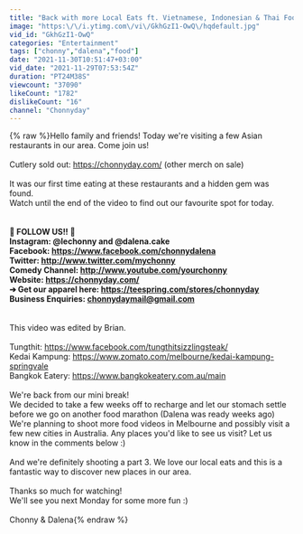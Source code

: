 ```yaml
---
title: "Back with more Local Eats ft. Vietnamese, Indonesian & Thai Food!"
image: "https:\/\/i.ytimg.com\/vi\/GkhGzI1-OwQ\/hqdefault.jpg"
vid_id: "GkhGzI1-OwQ"
categories: "Entertainment"
tags: ["chonny","dalena","food"]
date: "2021-11-30T10:51:47+03:00"
vid_date: "2021-11-29T07:53:54Z"
duration: "PT24M38S"
viewcount: "37090"
likeCount: "1782"
dislikeCount: "16"
channel: "Chonnyday"
---
```

{% raw %}Hello family and friends! Today we're visiting a few Asian restaurants in our area. Come join us!<br /><br />Cutlery sold out: <a rel="nofollow" target="blank" href="https://chonnyday.com/">https://chonnyday.com/</a> (other merch on sale)<br /><br />It was our first time eating at these restaurants and a hidden gem was found. <br />Watch until the end of the video to find out our favourite spot for today.<br /><br />________________________________________________________<br />🥔 FOLLOW US!! 🥔<br />Instagram: @lechonny and @dalena.cake<br />Facebook: <a rel="nofollow" target="blank" href="https://www.facebook.com/chonnydalena">https://www.facebook.com/chonnydalena</a><br />Twitter: <a rel="nofollow" target="blank" href="http://www.twitter.com/mychonny">http://www.twitter.com/mychonny</a><br />Comedy Channel: <a rel="nofollow" target="blank" href="http://www.youtube.com/yourchonny">http://www.youtube.com/yourchonny</a> <br />Website: <a rel="nofollow" target="blank" href="https://chonnyday.com/">https://chonnyday.com/</a><br />➔ Get our apparel here: <a rel="nofollow" target="blank" href="https://teespring.com/stores/chonnyday">https://teespring.com/stores/chonnyday</a><br />Business Enquiries: chonnydaymail@gmail.com<br />________________________________________________________<br /><br />This video was edited by Brian.<br /><br />Tungthit: <a rel="nofollow" target="blank" href="https://www.facebook.com/tungthitsizzlingsteak/">https://www.facebook.com/tungthitsizzlingsteak/</a><br />Kedai Kampung: <a rel="nofollow" target="blank" href="https://www.zomato.com/melbourne/kedai-kampung-springvale">https://www.zomato.com/melbourne/kedai-kampung-springvale</a><br />Bangkok Eatery: <a rel="nofollow" target="blank" href="https://www.bangkokeatery.com.au/main">https://www.bangkokeatery.com.au/main</a><br /><br />We're back from our mini break! <br />We decided to take a few weeks off to recharge and let our stomach settle before we go on another food marathon (Dalena was ready weeks ago)<br />We're planning to shoot more food videos in Melbourne and possibly visit a few new cities in Australia. Any places you'd like to see us visit? Let us know in the comments below :)<br /><br />And we're definitely shooting a part 3. We love our local eats and this is a fantastic way to discover new places in our area.<br /><br />Thanks so much for watching!<br />We'll see you next Monday for some more fun :)<br /><br />Chonny &amp; Dalena{% endraw %}
